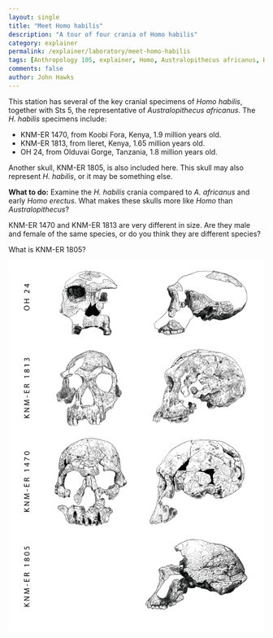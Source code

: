 ```yaml
---
layout: single 
title: "Meet Homo habilis" 
description: "A tour of four crania of Homo habilis" 
category: explainer
permalink: /explainer/laboratory/meet-homo-habilis
tags: [Anthropology 105, explainer, Homo, Australopithecus africanus, Homo erectus, Homo habilis, Olduvai Gorge, Homo habilis, laboratory, Homo ergaster, Australopithecus africanus, Koobi Fora] 
comments: false 
author: John Hawks 
---
```


This station has several of the key cranial specimens of <em>Homo habilis</em>, together with Sts 5, the representative of <em>Australopithecus africanus</em>. The <em>H. habilis</em> specimens include: 

<ul>
<li>KNM-ER 1470, from Koobi Fora, Kenya, 1.9 million years old.</li>
<li>KNM-ER 1813, from Ileret, Kenya, 1.65 million years old.</li>
<li>OH 24, from Olduvai Gorge, Tanzania, 1.8 million years old.</li>
</ul>

Another skull, KNM-ER 1805, is also included here. This skull may also represent <em>H. habilis</em>, or it may be something else. 



<strong>What to do:</strong> Examine the <em>H. habilis</em> crania compared to <em>A. africanus</em> and early <em>Homo erectus</em>. What makes these skulls more like <em>Homo</em> than <em>Australopithecus</em>? 



KNM-ER 1470 and KNM-ER 1813 are very different in size. Are they male and female of the same species, or do you think they are different species?



What is KNM-ER 1805? 


<div class="middle-picture">
<img src="/graphics/homo_habilis_crania_2010.png" />
</div>


